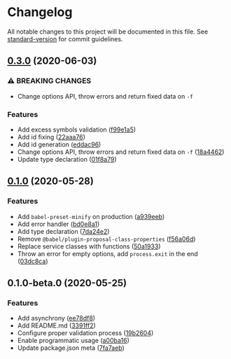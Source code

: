 # Changelog

All notable changes to this project will be documented in this file. See [standard-version](https://github.com/conventional-changelog/standard-version) for commit guidelines.

## [0.3.0](https://github.com/uStudioCompany/buid/compare/v0.1.0...v0.3.0) (2020-06-03)


### ⚠ BREAKING CHANGES

* Change options API, throw errors and return fixed data on `-f`

### Features

* Add excess symbols validation ([f99e1a5](https://github.com/uStudioCompany/buid/commit/f99e1a5319c9ac9aeea2587ddfb53a0e40c84008))
* Add id fixing ([22aaa76](https://github.com/uStudioCompany/buid/commit/22aaa7652aece9468251728e9a3e369319d41f5e))
* Add id generation ([eddac96](https://github.com/uStudioCompany/buid/commit/eddac96ded30a5a3d93bcc5af0516f2ee444f902))
* Change options API, throw errors and return fixed data on `-f` ([18a4462](https://github.com/uStudioCompany/buid/commit/18a4462af6f56488f7b7ec092e7605a2f3ca8842))
* Update type declaration ([01f8a79](https://github.com/uStudioCompany/buid/commit/01f8a799771c4f7dd324b4ff6d173b7804941dd8))

## [0.1.0](https://github.com/uStudioCompany/buid/compare/v0.1.0-beta.0...v0.1.0) (2020-05-28)


### Features

* Add `babel-preset-minify` on production ([a939eeb](https://github.com/uStudioCompany/buid/commit/a939eeb7b3bac2820d2a12b9d05eb2718d222cf6))
* Add error handler ([bd0e8a1](https://github.com/uStudioCompany/buid/commit/bd0e8a1f126827e79b2504a487ca42c865729ba1))
* Add type declaration ([7da24e2](https://github.com/uStudioCompany/buid/commit/7da24e2b58e1824d1a1324efb717a74ba0fcd940))
* Remove `@babel/plugin-proposal-class-properties` ([f56a06d](https://github.com/uStudioCompany/buid/commit/f56a06ded548264633d2c6a4d91b74c8b2e58b57))
* Replace service classes with functions ([50a1933](https://github.com/uStudioCompany/buid/commit/50a19334a1de975f44ff0d68334e4fa77b5866c7))
* Throw an error for empty options, add `process.exit` in the end ([03dc8ca](https://github.com/uStudioCompany/buid/commit/03dc8ca577fedbb962f2a35fad3822f043b6787d))

## 0.1.0-beta.0 (2020-05-25)


### Features

* Add asynchrony ([ee78df8](https://github.com/uStudioCompany/buid/commit/ee78df87124a8c77d1e7c1ade90bb3657472f425))
* Add README.md ([3391ff2](https://github.com/uStudioCompany/buid/commit/3391ff210141cbe2578108417ce0ff0e2c782560))
* Configure proper validation process ([19b2604](https://github.com/uStudioCompany/buid/commit/19b260459c79549571e0e7e1235075f50e09708d))
* Enable programmatic usage ([a00ba16](https://github.com/uStudioCompany/buid/commit/a00ba165b397193d6e8494cf44f47984795a2b56))
* Update package.json meta ([7fa7aeb](https://github.com/uStudioCompany/buid/commit/7fa7aebd9fcc9ebdba7bc489baf05d3a5daf37b9))
